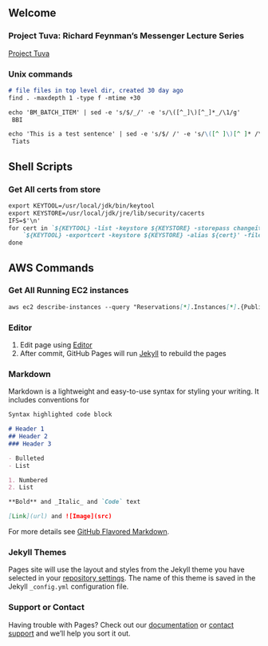 ## Welcome

### Project Tuva: Richard Feynman’s Messenger Lecture Series
[Project Tuva](https://www.microsoft.com/en-us/research/project/tuva-richard-feynman/)

### Unix commands
```markdown
# file files in top level dir, created 30 day ago
find . -maxdepth 1 -type f -mtime +30

echo 'BM_BATCH_ITEM' | sed -e 's/$/_/' -e 's/\([^_]\)[^_]*_/\1/g'
 BBI

echo 'This is a test sentence' | sed -e 's/$/ /' -e 's/\([^ ]\)[^ ]* /\1/g' -e 's/^ *//'
 Tiats
```

## Shell Scripts
### Get All certs from store
```markdown
export KEYTOOL=/usr/local/jdk/bin/keytool
export KEYSTORE=/usr/local/jdk/jre/lib/security/cacerts
IFS=$'\n' 
for cert in `${KEYTOOL} -list -keystore ${KEYSTORE} -storepass changeit | grep trustedCertEntry | grep -Eo "^[^,]*"`;do
    `${KEYTOOL} -exportcert -keystore ${KEYSTORE} -alias ${cert}' -file ./certs/${cert}.crt -storepass changeit`
done
```

## AWS Commands
### Get All Running EC2 instances
```markdown
aws ec2 describe-instances --query "Reservations[*].Instances[*].{PublicIP:PublicIpAddress,PrivateIP:PrivateIpAddress,Name:Tags[?Key=='Name']|[0].Value,Status:State.Name}" --filters Name=instance-state-name,Values=running --output table
```


### Editor
1. Edit page using [Editor](https://github.com/wonkday/wonkday.github.io/edit/master/index.md) 
2. After commit, GitHub Pages will run [Jekyll](https://jekyllrb.com/) to rebuild the pages

### Markdown

Markdown is a lightweight and easy-to-use syntax for styling your writing. It includes conventions for

```markdown
Syntax highlighted code block

# Header 1
## Header 2
### Header 3

- Bulleted
- List

1. Numbered
2. List

**Bold** and _Italic_ and `Code` text

[Link](url) and ![Image](src)
```

For more details see [GitHub Flavored Markdown](https://guides.github.com/features/mastering-markdown/).

### Jekyll Themes

Pages site will use the layout and styles from the Jekyll theme you have selected in your [repository settings](https://github.com/wonkday/wonkday.github.io/settings). The name of this theme is saved in the Jekyll `_config.yml` configuration file.

### Support or Contact

Having trouble with Pages? Check out our [documentation](https://help.github.com/categories/github-pages-basics/) or [contact support](https://github.com/contact) and we’ll help you sort it out.
